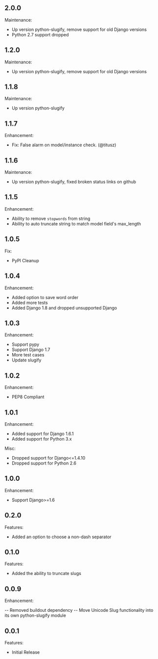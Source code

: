 ## 2.0.0

Maintenance:

- Up version python-slugify, remove support for old Django versions
- Python 2.7 support dropped

## 1.2.0

Maintenance:

- Up version python-slugify, remove support for old Django versions

## 1.1.8

Maintenance:

- Up version python-slugify

## 1.1.7

Enhancement:

- Fix: False alarm on model/instance check. (@titusz)

## 1.1.6

Maintenance:

- Up version python-slugify, fixed broken status links on github

## 1.1.5

Enhancement:

- Ability to remove `stopwords` from string
- Ability to auto truncate string to match model field's max_length

## 1.0.5

Fix:

- PyPI Cleanup

## 1.0.4

Enhancement:

- Added option to save word order
- Added more tests
- Added Django 1.8 and dropped unsupported Django

## 1.0.3

Enhancement:

- Support pypy
- Support Django 1.7
- More test cases
- Update slugify

## 1.0.2

Enhancement:

- PEP8 Compliant

## 1.0.1

Enhancement:

- Added support for Django 1.6.1
- Added support for Python 3.x

Misc:

- Dropped support for Django<=1.4.10
- Dropped support for Python 2.6

## 1.0.0

Enhancement:

- Support Django>=1.6

## 0.2.0

Features:

- Added an option to choose a non-dash separator

## 0.1.0

Features:

- Added the ability to truncate slugs

## 0.0.9

Enhancement:

-- Removed buildout dependency
-- Move Unicode Slug functionality into its own python-slugify module

## 0.0.1

Features:

- Initial Release
